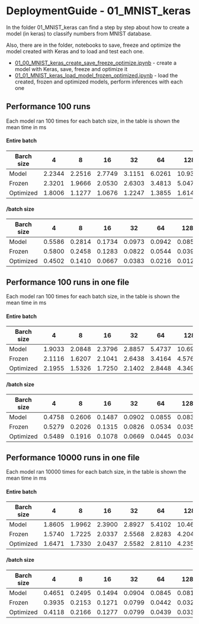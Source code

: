 # DeploymentGuide - 01_MNIST_keras

In the folder 01_MNIST_keras can find a step by step about how to create a model (in keras) to classify numbers from MNIST database.

Also, there are in the folder, notebooks to save, freeze and optimize the model created with Keras and to load and test each one.

* [01_00_MNIST_keras_create_save_freeze_optimize.ipynb](https://github.com/joseruiz1989/DeploymentGuide/blob/master/01_MNIST_keras/01_00_MNIST_keras_create_save_freeze_optimize.ipynb) - create a model with Keras, save, freeze and optimize it
* [01_01_MNIST_keras_load_model_frozen_optimized.ipynb](https://github.com/joseruiz1989/DeploymentGuide/blob/master/01_MNIST_keras/01_01_MNIST_keras_load_model_frozen_optimized.ipynb) - load the created, frozen and optimized models, perform inferences with each one


## Performance 100 runs

Each model ran 100 times for each batch size, in the table is shown the mean time in ms


#### Entire batch 

Barch size | 4 | 8 | 16 | 32 | 64 | 128 | 256
--- | --- | --- | --- | --- | --- | --- | --- 
Model | 2.2344 | 2.2516 | 2.7749 | 3.1151 | 6.0261 | 10.9382 | 21.1812
Frozen | 2.3201 | 1.9666 | 2.0530 | 2.6303 | 3.4813 | 5.0470 | 7.0212
Optimized | 1.8006 | 1.1277 | 1.0676 | 1.2247 | 1.3855 | 1.6140 | 2.5119

#### /batch size

Barch size | 4 | 8 | 16 | 32 | 64 | 128 | 256
--- | --- | --- | --- | --- | --- | --- | --- 
Model | 0.5586 | 0.2814 | 0.1734 | 0.0973 | 0.0942 | 0.0855 | 0.0827
Frozen | 0.5800 | 0.2458 | 0.1283 | 0.0822 | 0.0544 | 0.0394 | 0.0274
Optimized | 0.4502 | 0.1410 | 0.0667 | 0.0383 | 0.0216 | 0.0126 | 0.0098


## Performance 100 runs in one file

Each model ran 100 times for each batch size, in the table is shown the mean time in ms


#### Entire batch 

Barch size | 4 | 8 | 16 | 32 | 64 | 128 | 256
--- | --- | --- | --- | --- | --- | --- | --- 
Model | 1.9033 | 2.0848 | 2.3796 | 2.8857 | 5.4737 | 10.6925 | 20.8453
Frozen | 2.1116 | 1.6207 | 2.1041 | 2.6438 | 3.4164 | 4.5768 | 7.1868
Optimized | 2.1955 | 1.5326 | 1.7250 | 2.1402 | 2.8448 | 4.3492 | 6.9089

#### /batch size

Barch size | 4 | 8 | 16 | 32 | 64 | 128 | 256
--- | --- | --- | --- | --- | --- | --- | --- 
Model | 0.4758 | 0.2606 | 0.1487 | 0.0902 | 0.0855 | 0.0835 | 0.0814
Frozen | 0.5279 | 0.2026 | 0.1315 | 0.0826 | 0.0534 | 0.0358 | 0.0281
Optimized | 0.5489 | 0.1916 | 0.1078 | 0.0669 | 0.0445 | 0.0340 | 0.0270




## Performance 10000 runs in one file

Each model ran 10000 times for each batch size, in the table is shown the mean time in ms


#### Entire batch 

Barch size | 4 | 8 | 16 | 32 | 64 | 128 | 256
--- | --- | --- | --- | --- | --- | --- | --- 
Model | 1.8605 | 1.9962 | 2.3900 | 2.8927 | 5.4102 | 10.4648 | 20.6492
Frozen | 1.5740 | 1.7225 | 2.0337 | 2.5568 | 2.8283 | 4.2043 | 7.1537
Optimized | 1.6471 | 1.7330 | 2.0437 | 2.5582 | 2.8110 | 4.2355 | 7.1992

#### /batch size

Barch size | 4 | 8 | 16 | 32 | 64 | 128 | 256
--- | --- | --- | --- | --- | --- | --- | --- 
Model | 0.4651 | 0.2495 | 0.1494 | 0.0904 | 0.0845 | 0.0818 | 0.0807
Frozen | 0.3935 | 0.2153 | 0.1271 | 0.0799 | 0.0442 | 0.0328 | 0.0279
Optimized | 0.4118 | 0.2166 | 0.1277 | 0.0799 | 0.0439 | 0.0331 | 0.0281


